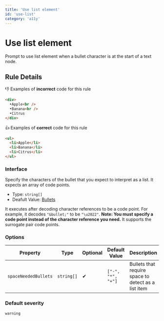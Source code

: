 ```yaml
---
title: 'Use list element'
id: 'use-list'
category: 'a11y'
---
```


# Use list element

Prompt to use list element when a bullet character is at the start of a text node.

## Rule Details

👎 Examples of **incorrect** code for this rule

```html
<div>
  •Apple<br />
  •Banana<br />
  •Citrus
</div>
```

👍 Examples of **correct** code for this rule

```html
<ul>
  <li>Apple</li>
  <li>Banana</li>
  <li>Citrus</li>
</ul>
```

### Interface

Specify the characters of the bullet that you expect to interpret as a list. It expects an array of code points.

- Type: `string[]`
- Deafult Value: [Bullets](https://github.com/markuplint/markuplint/blob/main/packages/%40markuplint/rules/src/use-list/index.ts#L11-L52)

It executes after decoding character references to be a code point. For example, it decodes `"&bullet;"` to be `"\u2022"`. **Note: You must specify a code point instead of the character reference you need.** It supports the surrogate pair code points.

### Options

| Property             | Type       | Optional | Default Value     | Description                                         |
| -------------------- | ---------- | -------- | ----------------- | --------------------------------------------------- |
| `spaceNeededBullets` | `string[]` | ✔        | `["-", "*", "+"]` | Bullets that require space to detect as a list item |

### Default severity

`warning`
